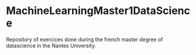 # MachineLearningMaster1DataScience
Repository of exercices done during the french master degree of datascience in the Nantes University.
